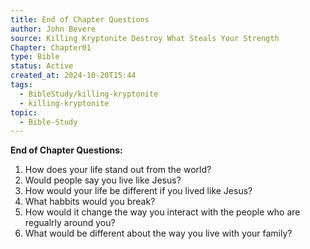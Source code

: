 ```yaml
---
title: End of Chapter Questions
author: John Bevere
source: Killing Kryptonite Destroy What Steals Your Strength
Chapter: Chapter01
type: Bible
status: Active
created_at: 2024-10-20T15:44
tags:
  - BibleStudy/killing-kryptonite
  - killing-kryptonite
topic:
  - Bible-Study
---
```

**End of Chapter Questions:**
1. How does your life stand out from the world?
2. Would people say you live like Jesus?
3. How would your life be different if you lived like Jesus?
4. What habbits would you break? 
5. How would it change the way you interact with the people who are regualrly around you?
6. What would be different about the way you live with your family?